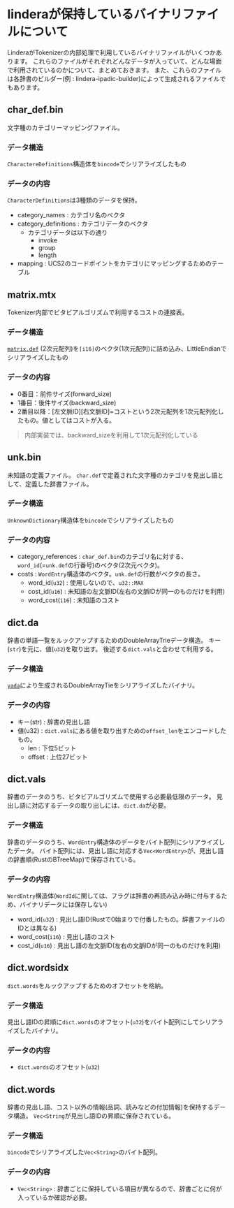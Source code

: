 # linderaが保持しているバイナリファイルについて

LinderaがTokenizerの内部処理で利用しているバイナリファイルがいくつかあります。
これらのファイルがそれぞれどんなデータが入っていて、どんな場面で利用されているのかについて、まとめておきます。
また、これらのファイルは各辞書のビルダー(例 : lindera-ipadic-builder)によって生成されるファイルでもあります。

## char_def.bin

文字種のカテゴリーマッピングファイル。

### データ構造

`CharactereDefinitions`構造体を`bincode`でシリアライズしたもの

### データの内容

`CharacterDefinitions`は3種類のデータを保持。

* category_names : カテゴリ名のベクタ
* category_definitions : カテゴリデータのベクタ
    * カテゴリデータは以下の通り
        * invoke
        * group
        * length
* mapping : UCS2のコードポイントをカテゴリにマッピングするためのテーブル 
    
## matrix.mtx

Tokenizer内部でビタビアルゴリズムで利用するコストの連接表。

### データ構造

[`matrix.def`](https://taku910.github.io/mecab/dic-detail.html) (2次元配列)を`[i16]`のベクタ(1次元配列)に詰め込み、LittleEndianでシリアライズしたもの

### データの内容

* 0番目：前件サイズ(forward_size)
* 1番目：後件サイズ(backward_size)
* 2番目以降：[左文脈ID][右文脈ID]=コストという2次元配列を1次元配列化したもの。値としてはコストが入る。

> 内部実装では、backward_sizeを利用して1次元配列化している

## unk.bin

未知語の定義ファイル。
`char.def`で定義された文字種のカテゴリを見出し語として、定義した辞書ファイル。

### データ構造

`UnknownDictionary`構造体を`bincode`でシリアライズしたもの

### データの内容

* category_references : `char_def.bin`のカテゴリ名に対する、`word_id`(=`unk.def`の行番号)のベクタ(2次元ベクタ)。
* costs : `WordEntry`構造体のベクタ。`unk.def`の行数がベクタの長さ。
    * word_id(`u32`) : 使用しないので、`u32::MAX`
    * cost_id(`u16`)  : 未知語の左文脈ID(左右の文脈IDが同一のものだけを利用)
    * word_cost(`i16`) : 未知語のコスト 

## dict.da

辞書の単語一覧をルックアップするためのDoubleArrayTrieデータ構造。
キー(`str`)を元に、値(`u32`)を取り出す。
後述する`dict.vals`と合わせて利用する。

### データ構造

[`yada`](https://github.com/takuyaa/yada/)により生成されるDoubleArrayTieをシリアライズしたバイナリ。

### データの内容

* キー(str) : 辞書の見出し語 
* 値(u32) : `dict.vals`にある値を取り出すための`offset_len`をエンコードしたもの。
    * len : 下位5ビット
    * offset : 上位27ビット

## dict.vals

辞書のデータのうち、ビタビアルゴリズムで使用する必要最低限のデータ。
見出し語に対応するデータの取り出しには、`dict.da`が必要。

### データ構造

辞書のデータのうち、`WordEntry`構造体のデータをバイト配列にシリアライズしたデータ。
バイト配列には、見出し語に対応する`Vec<WordEntry>`が、見出し語の辞書順(RustのBTreeMap)で保存されている。

### データの内容

`WordEntry`構造体(`WordId`に関しては、フラグは辞書の再読み込み時に付与するため、バイナリデータには保存しない)
* word_id(`u32`) :  見出し語ID(Rustで0始まりで付番したもの。辞書ファイルのIDとは異なる)
* word_cost(`i16`) : 見出し語のコスト 
* cost_id(`u16`)  : 見出し語の左文脈ID(左右の文脈IDが同一のものだけを利用)

## dict.wordsidx

`dict.words`をルックアップするためのオフセットを格納。

### データ構造

見出し語IDの昇順に`dict.words`のオフセット(`u32`)をバイト配列にしてシリアライズしたバイナリ。

### データの内容

* `dict.words`のオフセット(`u32`)

## dict.words

辞書の見出し語、コスト以外の情報(品詞、読みなどの付加情報)を保持するデータ構造。
`Vec<String`が見出し語IDの昇順に保存されている。

### データ構造

`bincode`でシリアライズした`Vec<String>`のバイト配列。

### データの内容

* `Vec<String>` : 辞書ごとに保持している項目が異なるので、辞書ごとに何が入っているか確認が必要。

